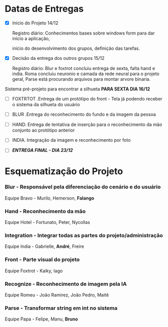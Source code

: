

# Datas de Entregas

- [x]  Início do Projeto 14/12
    
    Registro diário: Conhecimentos bases sobre windows form para dar início a aplicação,
    
    início do desenvolvimento dos grupos, definição das tarefas.
    
- [x]  Decisão da entrega dos outros grupos 15/12
    
    Registro diário: Blur e foxtrot concluiu entrega de sexta, falta hand e india. Roma concluiu neuronio e camada da rede neural para o projeto geral, Parse está procurando arquivos para montar arvore binaria. 
    

Sistema pré-projeto para encontrar a silhueta **PARA SEXTA DIA 16/12**

- [ ]  FOXTRTOT .Entrega de um protótipo do front  - Tela já podendo receber o sistema da silhueta do usuário
- [ ]  BLUR .Entrega do reconhecimento do fundo e da imagem da pessoa
- [ ]  HAND. Entrega de tentativa de inserção para o reconhecimento da mão conjunto ao protótipo anterior
- [ ]  INDIA. Integração da imagem e reconhecimento por foto
- [ ]  ***ENTREGA FINAL - DIA 23/12***



# Esquematização do Projeto

### **Blur** - Responsável pela diferenciação do cenário e do usuário

Equipe Bravo - Murilo, Hemerson, **Falango** 

### Hand - Reconhecimento da mão

Equipe Hotel - Fortunato, Peter, Nycollas

### Integration - Integrar todas as partes do projeto/administração

Equipe India - Gabrielle, **André**, Freire

### Front - Parte visual do projeto

Equipe Foxtrot - Kaiky, Iago

### Recognize - Reconhecimento de imagem pela IA

Equipe Romeu - João Ramirez, João Pedro, Maitê

### Parse - Transformar string em int no sistema

Equipe Papa - Felipe, Manu, **Bruno**

